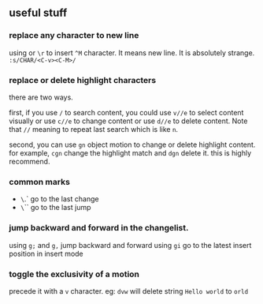 ## useful stuff

### replace any character to new line
using <C-v><C-M> or `\r` to insert `^M` character. It means new line. 
It is absolutely strange.
`:s/CHAR/<C-v><C-M>/`

### replace or delete highlight characters

there are two ways.

 first, if you use `/` to search content, you could use `v//e` to select content visually or use `c//e` to change content or use `d//e` to delete content. Note that `//` meaning to repeat last search which is like `n`.

second, you can use `gn` object motion to change or delete highlight content. for example, `cgn` change the highlight match and `dgn` delete it. this is highly recommend.

### common marks
* `\`.` go to the last change
* `\`\`` go to the last jump

### jump backward and forward in the changelist.
using `g;` and `g,` jump backward and forward
using `gi` go to the latest insert position in insert mode

### toggle the exclusivity of a motion
precede it with a `v` character. eg: `dvw` will delete string `Hello world` to `orld`



